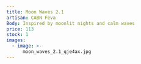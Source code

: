 ```yaml
---
title: Moon Waves 2.1
artisan: CABN Feva
Body: Inspired by moonlit nights and calm waves
price: 113
stock: 1
images:
  - image: >-
      moon_waves_2.1_qje4ax.jpg
---
```


